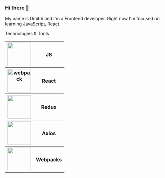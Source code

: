 ### Hi there 👋

My name is Dmitrii and I'm a Frontend developer. Right now I'm focused on learning JavaScript, React. 

Technologies & Tools


<table>
     <tr>
    <th><img style="width: 75px" src="https://cdn4.iconfinder.com/data/icons/logos-and-brands/512/187_Js_logo_logos-1024.png" /></th>
    <th>JS</th>    
</tr>
<tr>
    <th><img width="75px" src="https://img.icons8.com/color/96/webpack.png" alt="webpack"/></th>
    <th>React</th>    
</tr>
<tr>
    <th><img style="width: 75px" src="https://cdn4.iconfinder.com/data/icons/logos-3/600/React.js_logo-1024.png" /></th>
    <th>Redux</th>    
</tr>
<tr>
    <th><img style="width: 75px" src="https://img.icons8.com/?size=512&id=jD-fJzVguBmw&format=png" /></th>
    <th>Axios</th>    
</tr>
<tr>
    <th><img style="width: 75px" src="https://user-images.githubusercontent.com/8939680/57233882-20344080-6fe5-11e9-9086-d20a955bed59.png" /></th>
    <th>Webpacks</th>    
</tr>
</table>


<!--
**DmitriiSublime/DmitriiSublime** is a ✨ _special_ ✨ repository because its `README.md` (this file) appears on your GitHub profile.

Here are some ideas to get you started:

- 🔭 I’m currently working on ...
- 🌱 I’m currently learning ...
- 👯 I’m looking to collaborate on ...
- 🤔 I’m looking for help with ...
- 💬 Ask me about ...
- 📫 How to reach me: ...
- 😄 Pronouns: ...
- ⚡ Fun fact: ...
-->

